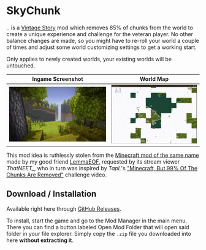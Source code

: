 # SkyChunk

.. is a [Vintage Story] mod which removes 85% of chunks from the world to create a unique experience and challenge for the veteran player. No other balance changes are made, so you might have to re-roll your world a couple of times and adjust some world customizing settings to get a working start.

Only applies to newly created worlds, your existing worlds will be untouched.

| Ingame Screenshot | World Map |
| ----------------- | --------- |
| ![](docs/screenshot.png) | ![](docs/worldmap.png) |

This mod idea is ruthlessly stolen from the [Minecraft mod of the same name][MC SkyChunk] made by my good friend [LemmaEOF], requested by its stream viewer *ThatNEET_*, who in turn was inspired by *TapL*'s ["Minecraft, But 99% Of The Chunks Are Removed"][TapL Video] challenge video.


## Download / Installation

Available right here through [GitHub Releases][Downloads].

To install, start the game and go to the Mod Manager in the main menu. There you can find a button labeled Open Mod Folder that will open said folder in your file explorer. Simply copy the `.zip` file you downloaded into here **without extracting it**.


[Vintage Story]: https://vintagestory.at/
[MC SkyChunk]:   https://github.com/Boundarybreaker/Skychunk
[LemmaEOF]:      https://twitter.com/LemmaEOF
[Tapl Video]:    https://www.youtube.com/watch?v=nZOCHHch140
[workaround]:    https://github.com/copygirl/SkyChunk/blob/master/SkyChunkSystem.cs#L29-L33
[Downloads]:     https://github.com/copygirl/SkyChunk/releases
